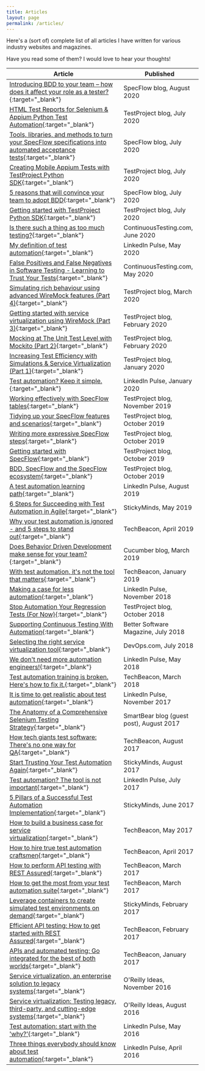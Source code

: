 ```yaml
---
title: Articles
layout: page
permalink: /articles/
---
```

Here's a (sort of) complete list of all articles I have written for various industry websites and magazines.

Have you read some of them? I would love to hear your thoughts!

| Article                                                                                            | Published                                  |
|----------------------------------------------------------------------------------------------------|--------------------------------------------|
| [Introducing BDD to your team – how does it affect your role as a tester?](https://specflow.org/blog/introducing-bdd-to-your-team-how-does-it-affect-your-role-as-a-tester/){:target="_blank"} | SpecFlow blog, August 2020 |
| [HTML Test Reports for Selenium & Appium Python Test Automation](https://blog.testproject.io/2020/07/27/html-test-reports-for-selenium-and-appium-python-test-automation/){:target="_blank"} | TestProject blog, July 2020 |
| [Tools, libraries, and methods to turn your SpecFlow specifications into automated acceptance tests](https://specflow.org/2020/tools-libraries-and-methods-to-turn-your-specflow-specifications-into-automated-acceptance-tests/){:target="_blank"} | SpecFlow blog, July 2020                   |
| [Creating Mobile Appium Tests with TestProject Python SDK](https://blog.testproject.io/2020/07/20/creating-mobile-appium-tests-with-testproject-python-sdk/){:target="_blank"}                                           | TestProject blog, July 2020                |
| [5 reasons that will convince your team to adopt BDD](https://specflow.org/2020/5-reasons-that-will-convince-your-team-to-adopt-bdd/){:target="_blank"}                                                | SpecFlow blog, July 2020                   |
| [Getting started with TestProject Python SDK](https://blog.testproject.io/2020/07/15/getting-started-with-testproject-python-sdk/){:target="_blank"}                                                        | TestProject blog, July 2020                |
| [Is there such a thing as too much testing?](https://www.continuoustesting.com/is-there-such-a-thing-as-too-much-testing/){:target="_blank"}                                                         | ContinuousTesting\.com, June 2020          |
| [My definition of test automation](https://www.linkedin.com/pulse/my-definition-test-automation-bas-dijkstra/){:target="_blank"}                                                                   | LinkedIn Pulse, May 2020                   |
| [False Positives and False Negatives in Software Testing - Learning to Trust Your Tests](https://www.continuoustesting.com/false-positives-and-false-negatives-in-software-testing/){:target="_blank"} | ContinuousTesting.com, May 2020           |
| [Simulating rich behaviour using advanced WireMock features (Part 4)](https://blog.testproject.io/2020/03/09/simulating-rich-behaviour-using-advanced-wiremock-features-part-4/){:target="_blank"}                              | TestProject blog, March 2020               |
| [Getting started with service virtualization using WireMock (Part 3)](https://blog.testproject.io/2020/02/24/getting-started-with-service-virtualization-using-wiremock-part-3/){:target="_blank"}                              | TestProject blog, February 2020            |
| [Mocking at The Unit Test Level with Mockito (Part 2)](https://blog.testproject.io/2020/02/06/mocking-at-the-unit-test-level-with-mockito-part-2/){:target="_blank"}                                             | TestProject blog, February 2020            |
| [Increasing Test Efficiency with Simulations & Service Virtualization (Part 1)](https://blog.testproject.io/2020/01/20/increasing-test-efficiency-with-simulations-service-virtualization/){:target="_blank"}                    | TestProject blog, January 2020             |
| [Test automation? Keep it simple.](https://www.linkedin.com/pulse/test-automation-keep-simple-bas-dijkstra/){:target="_blank"}                                                                  | LinkedIn Pulse, January 2020               |
| [Working effectively with SpecFlow tables](https://blog.testproject.io/2019/11/13/working-effectively-with-specflow-tables/){:target="_blank"}                                                           | TestProject blog, November 2019            |
| [Tidying up your SpecFlow features and scenarios](https://blog.testproject.io/2019/10/30/tidying-up-your-specflow-features-and-scenarios/){:target="_blank"}                                                    | TestProject blog, October 2019             |
| [Writing more expressive SpecFlow steps](https://blog.testproject.io/2019/10/23/writing-more-expressive-specflow-steps/){:target="_blank"}                                                             | TestProject blog, October 2019             |
| [Getting started with SpecFlow](https://blog.testproject.io/2019/10/15/getting-started-with-specflow/){:target="_blank"}                                                                      | TestProject blog, October 2019             |
| [BDD, SpecFlow and the SpecFlow ecosystem](https://blog.testproject.io/2019/10/08/bdd-and-the-specflow-ecosystem/){:target="_blank"}                                                           | TestProject blog, October 2019             |
| [A test automation learning path](https://www.linkedin.com/pulse/test-automation-learning-path-bas-dijkstra/){:target="_blank"}                                                                    | LinkedIn Pulse, August 2019                |
| [6 Steps for Succeeding with Test Automation in Agile](https://www.stickyminds.com/article/6-steps-succeeding-test-automation-agile){:target="_blank"}                                               | StickyMinds, May 2019                      |
| [Why your test automation is ignored - and 5 steps to stand out](https://techbeacon.com/app-dev-testing/why-your-test-automation-ignored-5-steps-stand-out){:target="_blank"}                                    | TechBeacon, April 2019                     |
| [Does Behavior Driven Development make sense for your team?](https://cucumber.io/blog/bdd/does-behavior-driven-development-make-sense-for-yo/){:target="_blank"}                                         | Cucumber blog, March 2019                  |
| [With test automation, it's not the tool that matters](https://techbeacon.com/test-automation-its-not-tool-matters){:target="_blank"}                                               | TechBeacon, January 2019                   |
| [Making a case for less automation](https://www.linkedin.com/pulse/making-case-less-automation-bas-dijkstra/){:target="_blank"}                                                                  | LinkedIn Pulse, November 2018              |
| [Stop Automation Your Regression Tests (For Now)](https://blog.testproject.io/2018/10/15/stop-automating-your-regression-tests/){:target="_blank"}                                                  | TestProject blog, October 2018             |
| [Supporting Continuous Testing With Automation](http://ontestautomation.com/files/better_software_magazine_article.pdf){:target="_blank"}                                                      | Better Software Magazine, July 2018        |
| [Selecting the right service virtualization tool](https://devops.com/selecting-the-right-service-virtualization-tool/){:target="_blank"}                                                    | DevOps\.com, July 2018                     |
| [We don't need more automation engineers!](https://www.linkedin.com/pulse/we-dont-need-more-automation-engineers-bas-dijkstra/){:target="_blank"}                                                          | LinkedIn Pulse, May 2018                   |
| [Test automation training is broken. Here's how to fix it.](https://techbeacon.com/test-automation-training-broken-heres-how-fix-it){:target="_blank"}                                      | TechBeacon, March 2018                     |
| [It is time to get realistic about test automation](https://www.linkedin.com/pulse/time-get-realistic-test-automation-bas-dijkstra/){:target="_blank"}                                                 | LinkedIn Pulse, November 2017              |
| [The Anatomy of a Comprehensive Selenium Testing Strategy](https://crossbrowsertesting.com/blog/selenium/selenium-testing-strategy/){:target="_blank"}                                           | SmartBear blog \(guest post\), August 2017 |
| [How tech giants test software: There's no one way for QA](https://techbeacon.com/how-tech-giants-test-software-theres-no-one-way-qa){:target="_blank"}                                           | TechBeacon, August 2017                    |
| [Start Trusting Your Test Automation Again](https://www.stickyminds.com/article/start-trusting-your-test-automation-again){:target="_blank"}                                                          | StickyMinds, August 2017                   |
| [Test automation? The tool is not important](https://www.linkedin.com/pulse/test-automation-tool-important-bas-dijkstra){:target="_blank"}                                                         | LinkedIn Pulse, July 2017                  |
| [5 Pillars of a Successful Test Automation Implementation](https://www.stickyminds.com/article/5-pillars-successful-test-automation-implementation){:target="_blank"}                                           | StickyMinds, June 2017                     |
| [How to build a business case for service virtualization](https://techbeacon.com/how-build-business-case-service-virtualization){:target="_blank"}                                            | TechBeacon, May 2017                       |
| [How to hire true test automation craftsmen](https://techbeacon.com/how-hire-true-test-automation-craftsmen){:target="_blank"}                                                         | TechBeacon, April 2017                     |
| [How to perform API testing with REST Assured](https://techbeacon.com/how-perform-api-testing-rest-assured){:target="_blank"}                                                       | TechBeacon, March 2017                     |
| [How to get the most from your test automation suite](https://techbeacon.com/how-get-most-your-test-automation-suite){:target="_blank"}                                                | TechBeacon, March 2017                     |
| [Leverage containers to create simulated test environments on demand](https://www.stickyminds.com/article/leverage-containers-create-simulated-test-environments-demand){:target="_blank"}                                | StickyMinds, February 2017                 |
| [Efficient API testing: How to get started with REST Assured](https://techbeacon.com/efficient-api-testing-how-get-started-rest-assured){:target="_blank"}                                        | TechBeacon, February 2017                  |
| [APIs and automated testing: Go integrated for the best of both worlds](https://techbeacon.com/apis-automated-testing-go-integrated-best-both-worlds){:target="_blank"}                              | TechBeacon, January 2017                   |
| [Service virtualization, an enterprise solution to legacy systems](https://www.oreilly.com/ideas/service-virtualization-an-enterprise-solution-to-legacy-systems){:target="_blank"}                                   | O'Reilly Ideas, November 2016              |
| [Service virtualization: Testing legacy, third-party, and cutting-edge systems](https://www.oreilly.com/ideas/service-virtualization-testing-legacy-third-party-and-cutting-edge-systems){:target="_blank"}                    | O'Reilly Ideas, August 2016                |
| [Test automation: start with the 'why?'](https://www.linkedin.com/pulse/test-automation-start-why-bas-dijkstra){:target="_blank"}                                                             | LinkedIn Pulse, May 2016                   |
| [Three things everybody should know about test automation](https://www.linkedin.com/pulse/three-things-everybody-should-know-test-automation-bas-dijkstra){:target="_blank"}                                           | LinkedIn Pulse, April 2016                 |
